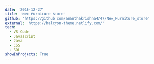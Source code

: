 ```yaml
---
date: '2016-12-27'
title: 'Neo Furniture Store'
github: 'https://github.com/ananthakrishna4747/Neo_Furniture_store'
external: 'https://halcyon-theme.netlify.com/'
tech:
  - VS Code
  - Javascript
  - Java
  - CSS
  - SQL
showInProjects: True
---
```



